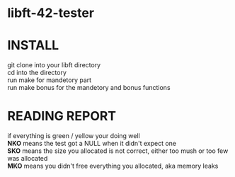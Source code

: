 # libft-42-tester
<h1>INSTALL</h1>
git clone into your libft directory <br>
cd into the directory <br>
run make for mandetory part <br>
run make bonus for the mandetory and bonus functions <br>

<h1>READING REPORT</h1>
if everything is green / yellow your doing well <br>
<b>NKO</b> means the test got a NULL when it didn't expect one <br>
<b>SKO</b> means the size you allocated is not correct, either too mush or too few was allocated <br>
<b>MKO</b> means you didn't free everything you allocated, aka memory leaks
